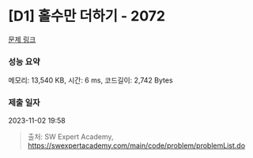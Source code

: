 # [D1] 홀수만 더하기 - 2072 

[문제 링크](https://swexpertacademy.com/main/code/problem/problemDetail.do?contestProbId=AV5QSEhaA5sDFAUq) 

### 성능 요약

메모리: 13,540 KB, 시간: 6 ms, 코드길이: 2,742 Bytes

### 제출 일자

2023-11-02 19:58



> 출처: SW Expert Academy, https://swexpertacademy.com/main/code/problem/problemList.do